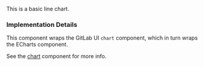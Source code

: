 This is a basic line chart.

### Implementation Details

This component wraps the GitLab UI `chart` component, which in turn wraps the ECharts component.

See the [chart](./?path=/story/charts-chart--default) component for more info.
